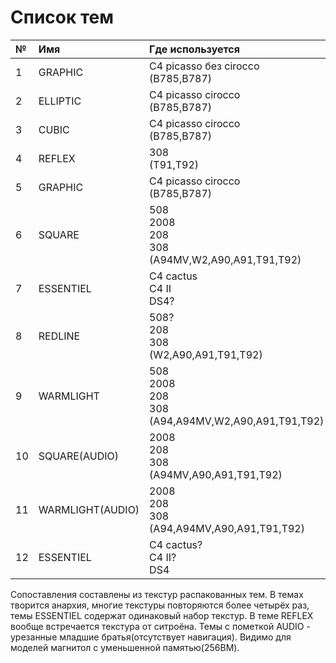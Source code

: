 # Список тем

| № | Имя | Где используется | Контенер |
|:---|:---|:---|:---|
|1|GRAPHIC|С4 picasso без cirocco<br>(B785,B787)|Zone=1<br>Pozition=1|
|2|ELLIPTIC|C4 picasso cirocco<br>(B785,B787)|Zone=1<br>Pozition=2|
|3|CUBIC|C4 picasso cirocco<br>(B785,B787)|Zone=1<br>Pozition=3|
|4|REFLEX|308<br>(T91,T92)|Zone=3<br>Pozition=2|
|5|GRAPHIC|C4 picasso cirocco<br>(B785,B787)|Zone=1<br>Pozition=4|
|6|SQUARE|508<br>2008<br>208<br>308<br>(A94MV,W2,A90,A91,T91,T92)|Zone=5<br>Pozition=1|
|7|ESSENTIEL|C4 cactus<br>C4 II<br>DS4?|Zone=3<br>Pozition=3|
|8|REDLINE|508?<br>208<br>308<br>(W2,A90,A91,T91,T92)|Zone=3<br>Pozition=1|
|9|WARMLIGHT|508<br>2008<br>208<br>308<br>(A94,A94MV,W2,A90,A91,T91,T92)|Zone=5<br>Pozition=2|
|10|SQUARE(AUDIO)|2008<br>208<br>308<br>(A94MV,A90,A91,T91,T92)||
|11|WARMLIGHT(AUDIO)|2008<br>208<br>308<br>(A94,A94MV,A90,A91,T91,T92)||
|12|ESSENTIEL|C4 cactus?<br>C4 II?<br>DS4|Zone=5<br>Pozition=3|


Сопоставления составлены из текстур распакованных тем. В темах творится анархия, многие текстуры повторяются более четырёх раз, темы ESSENTIEL содержат одинаковый набор текстур. В теме REFLEX вообще встречается текстура от ситроёна. Темы с пометкой AUDIO - урезанные младшие братья(отсутствует навигация). Видимо для моделей магнитол с уменьшенной памятью(256BM).
